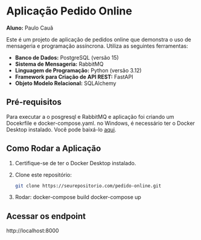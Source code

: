 # Aplicação Pedido Online

**Aluno:** Paulo Cauã

Este é um projeto de aplicação de pedidos online que demonstra o uso de mensageria e programação assíncrona. Utiliza as seguintes ferramentas:

- **Banco de Dados:** PostgreSQL (versão 15)
- **Sistema de Mensageria:** RabbitMQ
- **Linguagem de Programação:** Python (versão 3.12)
- **Framework para Criação de API REST:** FastAPI
- **Objeto Modelo Relacional:** SQLAlchemy

## Pré-requisitos

Para executar a o posgresql e RabbitMQ e aplicação foi criando um Docekrfile e docker-compose.yaml. no Windows, é necessário ter o Docker Desktop instalado. Você pode baixá-lo [aqui](https://www.docker.com/products/docker-desktop/).

## Como Rodar a Aplicação

1. Certifique-se de ter o Docker Desktop instalado.

2. Clone este repositório:

   ```bash
   git clone https://seurepositorio.com/pedido-online.git
   

3. Rodar:
   docker-compose build
   docker-compose up 
## Acessar os endpoint 
   http://localhost:8000


   